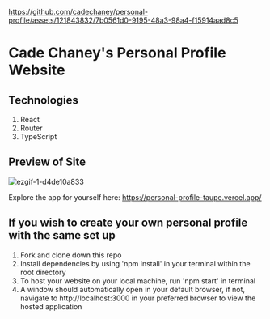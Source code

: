 
https://github.com/cadechaney/personal-profile/assets/121843832/7b0561d0-9195-48a3-98a4-f15914aad8c5

# Cade Chaney's Personal Profile Website

## Technologies

1. React
2. Router
3. TypeScript
   
## Preview of Site

![ezgif-1-d4de10a833](https://github.com/cadechaney/personal-profile/assets/121843832/8a32e71d-4068-4707-9357-5c8043d096ac)

Explore the app for yourself here: https://personal-profile-taupe.vercel.app/

## If you wish to create your own personal profile with the same set up

1. Fork and clone down this repo
2. Install dependencies by using 'npm install' in your terminal within the root directory
3. To host your website on your local machine, run 'npm start' in terminal
4. A window should automatically open in your default browser, if not, navigate to http://localhost:3000 in your preferred browser to view the hosted application
